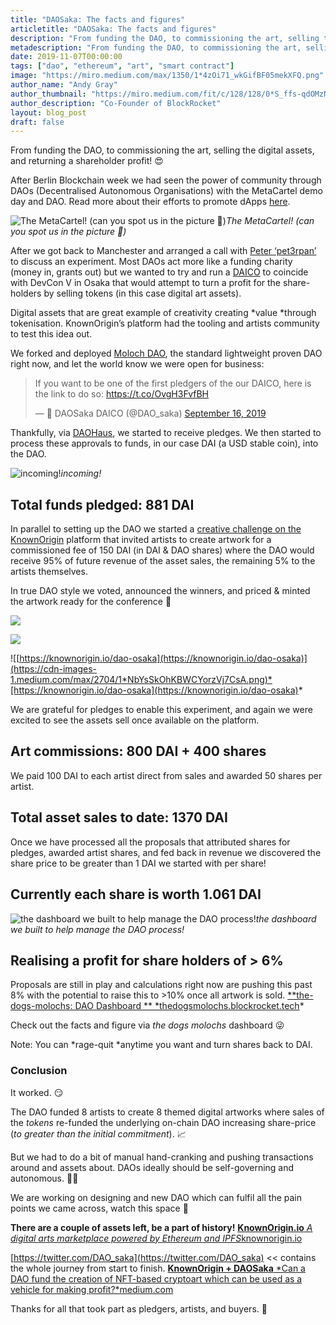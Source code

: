 ```yaml
---
title: "DAOSaka: The facts and figures"
articletitle: "DAOSaka: The facts and figures"
description: "From funding the DAO, to commissioning the art, selling the digital assets, and returning a shareholder profit! 😍"
metadescription: "From funding the DAO, to commissioning the art, selling the digital assets, and returning a shareholder profit!"
date: 2019-11-07T00:00:00
tags: ["dao", "ethereum", "art", "smart contract"]
image: "https://miro.medium.com/max/1350/1*4zOi71_wkGifBF05mekXFQ.png"
author_name: "Andy Gray"
author_thumbnail: "https://miro.medium.com/fit/c/128/128/0*S_ffs-qdOMzN8RIa."
author_description: "Co-Founder of BlockRocket"
layout: blog_post
draft: false
---
```

From funding the DAO, to commissioning the art, selling the digital assets, and returning a shareholder profit! 😍

After Berlin Blockchain week we had seen the power of community through DAOs (Decentralised Autonomous Organisations) with the MetaCartel demo day and DAO. Read more about their efforts to promote dApps [here](https://medium.com/metacartel).

![The MetaCartel! (can you spot us in the picture 👀)](https://cdn-images-1.medium.com/max/2256/1*qsHZE9nytRrULp_v5lwKCg.png)*The MetaCartel! (can you spot us in the picture 👀)*

After we got back to Manchester and arranged a call with [Peter ‘pet3rpan’](undefined) to discuss an experiment. Most DAOs act more like a funding charity (money in, grants out) but we wanted to try and run a [DAICO](https://medium.com/quillhash/dao-ico-daico-d4be2a39093c) to coincide with DevCon V in Osaka that would attempt to turn a profit for the share-holders by selling tokens (in this case digital art assets).

Digital assets that are great example of creativity creating *value *through tokenisation. KnownOrigin’s platform had the tooling and artists community to test this idea out.

We forked and deployed [Moloch DAO](https://medium.com/molochdao), the standard lightweight proven DAO right now, and let the world know we were open for business:

<blockquote class="twitter-tweet" data-lang="en"><p lang="en" dir="ltr">If you want to be one of the first pledgers of the our DAICO, here is the link to do so: <a href="https://t.co/OvgH3FvfBH">https://t.co/OvgH3FvfBH</a></p>&mdash; 🌸 DAOSaka DAICO (@DAO_saka) <a href="https://twitter.com/DAO_saka/status/1173438593571774464?ref_src=twsrc%5Etfw">September 16, 2019</a></blockquote>
<script async src="https://platform.twitter.com/widgets.js" charset="utf-8"></script>

Thankfully, via [DAOHaus](https://daohaus.club/dao/0x7d1a4fc6df3b16eb894004a4586a29f39ba6d205), we started to receive pledges. We then started to process these approvals to funds, in our case DAI (a USD stable coin), into the DAO.

![incoming!](https://cdn-images-1.medium.com/max/2744/1*INsyKx89sxsoNdz63QZmOw.png)*incoming!*

## Total funds pledged: 881 DAI

In parallel to setting up the DAO we started a [creative challenge on the KnownOrigin](https://medium.com/knownorigin/knownorigin-daosaka-b6f58a36e1f) platform that invited artists to create artwork for a commissioned fee of 150 DAI (in DAI & DAO shares) where the DAO would receive 95% of future revenue of the asset sales, the remaining 5% to the artists themselves.

In true DAO style we voted, announced the winners, and priced & minted the artwork ready for the conference 👊

![](https://cdn-images-1.medium.com/max/2694/1*MIQ4a9utWULMWj1YPOzXpg.png)

![](https://cdn-images-1.medium.com/max/2700/1*4zOi71_wkGifBF05mekXFQ.png)

![[https://knownorigin.io/dao-osaka](https://knownorigin.io/dao-osaka)](https://cdn-images-1.medium.com/max/2704/1*NbYsSkOhKBWCYorzVj7CsA.png)*[https://knownorigin.io/dao-osaka](https://knownorigin.io/dao-osaka)*

We are grateful for pledges to enable this experiment, and again we were excited to see the assets sell once available on the platform.

## Art commissions: 800 DAI + 400 shares

We paid 100 DAI to each artist direct from sales and awarded 50 shares per artist.

## Total asset sales to date: 1370 DAI

Once we have processed all the proposals that attributed shares for pledges, awarded artist shares, and fed back in revenue we discovered the share price to be greater than 1 DAI we started with per share!

## Currently each share is worth 1.061 DAI

![the dashboard we built to help manage the DAO process!](https://cdn-images-1.medium.com/max/2742/1*2CkpMjfQ26VqDt4JWr2EaA.png)*the dashboard we built to help manage the DAO process!*

## Realising a profit for share holders of > 6%

Proposals are still in play and calculations right now are pushing this past 8% with the potential to raise this to >10% once all artwork is sold.
[**the-dogs-molochs: DAO Dashboard **
*thedogsmolochs.blockrocket.tech](https://thedogsmolochs.blockrocket.tech/)*

Check out the facts and figure via *the dogs molochs* dashboard 😜

Note: You can *rage-quit *anytime you want and turn shares back to DAI.

### Conclusion

It worked. 😏

The DAO funded 8 artists to create 8 themed digital artworks where sales of the *tokens* re-funded the underlying on-chain DAO increasing share-price (*to greater than the initial commitment*). 📈

But we had to do a bit of manual hand-cranking and pushing transactions around and assets about. DAOs ideally should be self-governing and autonomous. 🏃‍♀

We are working on designing and new DAO which can fulfil all the pain points we came across, watch this space 🚀

**There are a couple of assets left, be a part of history!**
[**KnownOrigin.io**
*A digital arts marketplace powered by Ethereum and IPFS*knownorigin.io](https://knownorigin.io/dao-osaka)

[https://twitter.com/DAO_saka](https://twitter.com/DAO_saka) << contains the whole journey from start to finish.
[**KnownOrigin + DAOSaka**
*Can a DAO fund the creation of NFT-based cryptoart which can be used as a vehicle for making profit?*medium.com](https://medium.com/knownorigin/knownorigin-daosaka-b6f58a36e1f)

Thanks for all that took part as pledgers, artists, and buyers. 🙏
